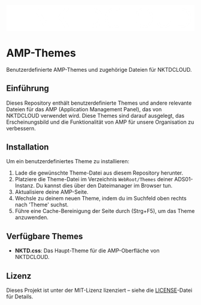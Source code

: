 ![NKTDCLOUD Logo](https://github.com/NKTD-Cloud/.github/blob/main/images/logo.png)

# AMP-Themes

Benutzerdefinierte AMP-Themes und zugehörige Dateien für NKTDCLOUD.

## Einführung

Dieses Repository enthält benutzerdefinierte Themes und andere relevante Dateien für das AMP (Application Management Panel), das von NKTDCLOUD verwendet wird. Diese Themes sind darauf ausgelegt, das Erscheinungsbild und die Funktionalität von AMP für unsere Organisation zu verbessern.

## Installation

Um ein benutzerdefiniertes Theme zu installieren:

1. Lade die gewünschte Theme-Datei aus diesem Repository herunter.
2. Platziere die Theme-Datei im Verzeichnis `WebRoot/Themes` deiner ADS01-Instanz. Du kannst dies über den Dateimanager im Browser tun.
3. Aktualisiere deine AMP-Seite.
4. Wechsle zu deinem neuen Theme, indem du im Suchfeld oben rechts nach 'Theme' suchst.
5. Führe eine Cache-Bereinigung der Seite durch (Strg+F5), um das Theme anzuwenden.

## Verfügbare Themes

- **NKTD.css**: Das Haupt-Theme für die AMP-Oberfläche von NKTDCLOUD.

## Lizenz

Dieses Projekt ist unter der MIT-Lizenz lizenziert – siehe die [LICENSE](LICENSE)-Datei für Details.
